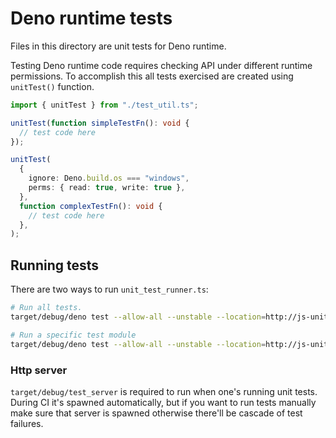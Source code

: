 # Deno runtime tests

Files in this directory are unit tests for Deno runtime.

Testing Deno runtime code requires checking API under different runtime
permissions. To accomplish this all tests exercised are created using
`unitTest()` function.

```ts
import { unitTest } from "./test_util.ts";

unitTest(function simpleTestFn(): void {
  // test code here
});

unitTest(
  {
    ignore: Deno.build.os === "windows",
    perms: { read: true, write: true },
  },
  function complexTestFn(): void {
    // test code here
  },
);
```

## Running tests

There are two ways to run `unit_test_runner.ts`:

```sh
# Run all tests.
target/debug/deno test --allow-all --unstable --location=http://js-unit-tests/foo/bar cli/tests/unit/

# Run a specific test module
target/debug/deno test --allow-all --unstable --location=http://js-unit-tests/foo/bar cli/tests/unit/files_test.ts
```

### Http server

`target/debug/test_server` is required to run when one's running unit tests.
During CI it's spawned automatically, but if you want to run tests manually make
sure that server is spawned otherwise there'll be cascade of test failures.
